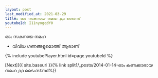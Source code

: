 ```yaml
---
layout: post
last_modified_at: 2021-03-29
title: ഓം സകനായ നമഹ ൧൧ ടൈംസ്
youtubeId: I11nyogqdY0
---
```

 
 
 ഓം സകനായ നമഹ 
 
 -  വിവിധ ഗണങ്ങളുമൊത്ത് ആരാണ് 
 
  
 
  
 
 
 
 
 
 


{% include youtubePlayer.html id=page.youtubeId %}
 
[Next]({{ site.baseurl }}{% link  split1/_posts/2014-01-14-ഓം കണക്കാരായ നമഹ ൧൧ ടൈംസ്.md%})
 
